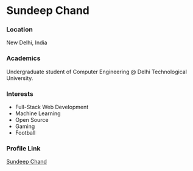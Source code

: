 # Sundeep Chand

### Location

New Delhi, India

### Academics

Undergraduate student of Computer Engineering @ Delhi Technological University.

### Interests

- Full-Stack Web Development
- Machine Learning
- Open Source
- Gaming
- Football

### Profile Link

[Sundeep Chand](https://github.com/SundeepChand)
